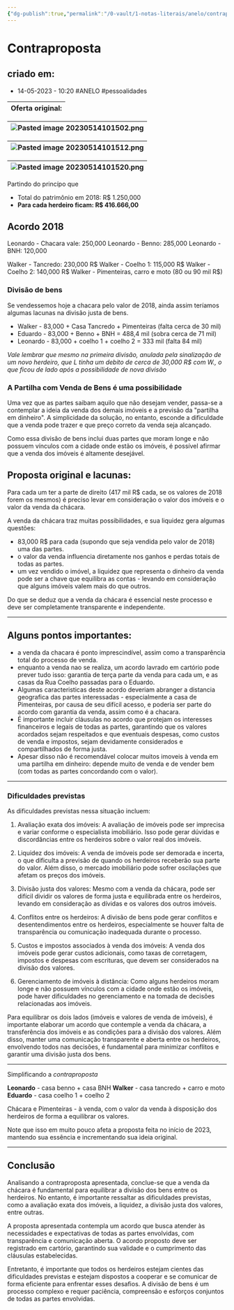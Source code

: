 ```yaml
---
{"dg-publish":true,"permalink":"/0-vault/1-notas-literais/anelo/contraproposta/","tags":["ANELO","pessoalidades"],"dgHomeLink":true,"dgShowLocalGraph":true,"dgShowFileTree":true,"dgEnableSearch":true}
---
```


# Contraproposta

## criado em: 
-  14-05-2023 - 10:20
#ANELO #pessoalidades 

|Oferta original:|
| :---: |

| ![Pasted image 20230514101502.png](/img/user/0%20-%20VAULT/1%20NOTAS%20LITERAIS/ANELO/Pasted%20image%2020230514101502.png) |
| :---: |

|![Pasted image 20230514101512.png](/img/user/0%20-%20VAULT/1%20NOTAS%20LITERAIS/ANELO/Pasted%20image%2020230514101512.png)|
| :---: |

|![Pasted image 20230514101520.png](/img/user/0%20-%20VAULT/1%20NOTAS%20LITERAIS/ANELO/Pasted%20image%2020230514101520.png)|
| :---: |

Partindo do princípo que

- Total do patrimônio em 2018: R$ 1.250,000
- **Para cada herdeiro ficam: R$ 416.666,00**

## Acordo 2018

Leonardo - Chacara vale: 250,000
Leonardo - Benno: 285,000
Leonardo - BNH: 120,000

Walker - Tancredo: 230,000 R$
Walker - Coelho 1: 115,000 R$
Walker - Coelho 2: 140,000 R$
Walker - Pimenteiras, carro e moto (80 ou 90 mil R$)

### Divisão de bens

Se vendessemos hoje a chacara pelo valor de 2018, ainda assim teríamos algumas lacunas na divisão justa de bens. 

- Walker - 83,000 +  Casa Tancredo + Pimenteiras (falta cerca de 30 mil)
- Eduardo - 83,000 + Benno + BNH = 488,4 mil (sobra cerca de 71 mil)
- Leonardo - 83,000 + coelho 1 + coelho 2 = 333 mil (falta 84 mil)

*Vale lembrar que mesmo na primeira divisão, anulada pela sinalização de um novo herdeiro, que L tinha um debito de cerca de 30,000 R$ com W., o que ficou de lado após a possibilidade de nova divisão*

### A Partilha com Venda de Bens é uma possibilidade

Uma vez que as partes saibam aquilo que não desejam vender, passa-se a contemplar a ideia da venda dos demais imóveis e a previsão da "partilha em dinheiro". A simplicidade da solução, no entanto, esconde a dificuldade que a venda pode trazer e que preço correto da venda seja alcançado.

Como essa divisão de bens inclui duas partes que moram longe e não possuem vínculos com a cidade onde estão os imóveis, é possível afirmar que a venda dos imóveis é altamente desejável. 

## **Proposta** original e lacunas: 

Para cada um ter a parte de direito (417 mil R$ cada, se os valores de 2018 forem os mesmos) é preciso levar em consideração o valor dos imóveis e o valor da venda da chácara.

A venda da chácara traz muitas possibilidades, e sua liquidez gera algumas questões:

- 83,000 R$ para cada (supondo que seja vendida pelo valor de 2018) uma das partes.
- o valor da venda influencia diretamente nos ganhos e perdas totais de todas as partes. 
- um vez vendido o imóvel, a liquidez que representa o dinheiro da venda pode ser a chave que equilibra as contas - levando em consideração que alguns imóveis valem mais do que outros. 

Do que se deduz que a venda da chácara é essencial neste processo e deve ser completamente transparente e independente.

---

## Alguns pontos importantes:

- a venda da chacara é ponto imprescindível, assim como a transparência total do processo de venda.
- enquanto a venda nao se realiza, um acordo lavrado em cartório pode prever tudo isso: garantia de terça parte da venda para cada um, e as casas da Rua Coelho passadas para o Eduardo. 
- Algumas caracteristicas deste acordo deveriam abranger a distancia geografica das partes interessadas - especialmente a casa de Pimenteiras, por causa de seu difícil acesso, e poderia ser parte do acordo com garantia da venda, assim como é a chacara. 
- É importante incluir cláusulas no acordo que protejam os interesses financeiros e legais de todas as partes, garantindo que os valores acordados sejam respeitados e que eventuais despesas, como custos de venda e impostos, sejam devidamente considerados e compartilhados de forma justa.
- Apesar disso não é recomendável colocar muitos imoveis à venda em uma partilha em dinheiro: depende muito de venda e de vender bem (com todas as partes concordando com o valor).

----

### Dificuldades previstas


As dificuldades previstas nessa situação incluem:

1. Avaliação exata dos imóveis: A avaliação de imóveis pode ser imprecisa e variar conforme o especialista imobiliário. Isso pode gerar dúvidas e discordâncias entre os herdeiros sobre o valor real dos imóveis.

2. Liquidez dos imóveis: A venda de imóveis pode ser demorada e incerta, o que dificulta a previsão de quando os herdeiros receberão sua parte do valor. Além disso, o mercado imobiliário pode sofrer oscilações que afetam os preços dos imóveis.

3. Divisão justa dos valores: Mesmo com a venda da chácara, pode ser difícil dividir os valores de forma justa e equilibrada entre os herdeiros, levando em consideração as dívidas e os valores dos outros imóveis.

4. Conflitos entre os herdeiros: A divisão de bens pode gerar conflitos e desentendimentos entre os herdeiros, especialmente se houver falta de transparência ou comunicação inadequada durante o processo.

5. Custos e impostos associados à venda dos imóveis: A venda dos imóveis pode gerar custos adicionais, como taxas de corretagem, impostos e despesas com escrituras, que devem ser considerados na divisão dos valores.

6. Gerenciamento de imóveis à distância: Como alguns herdeiros moram longe e não possuem vínculos com a cidade onde estão os imóveis, pode haver dificuldades no gerenciamento e na tomada de decisões relacionadas aos imóveis.

Para equilibrar os dois lados (imóveis e valores de venda de imóveis), é importante elaborar um acordo que contemple a venda da chácara, a transferência dos imóveis e as condições para a divisão dos valores. Além disso, manter uma comunicação transparente e aberta entre os herdeiros, envolvendo todos nas decisões, é fundamental para minimizar conflitos e garantir uma divisão justa dos bens.


---

Simplificando a *contraproposta*

**Leonardo** - casa benno + casa BNH
**Walker** - casa tancredo + carro e moto
**Eduardo** - casa coelho 1 + coelho 2

Chácara e Pimenteiras - à venda, com o valor da venda à disposição dos herdeiros de forma a equilibrar os valores. 

Note que isso em muito pouco afeta a proposta feita no início de 2023, mantendo sua essência e incrementando sua ideia original.

---

## Conclusão

Analisando a contraproposta apresentada, conclue-se que a venda da chácara é fundamental para equilibrar a divisão dos bens entre os herdeiros. No entanto, é importante ressaltar as dificuldades previstas, como a avaliação exata dos imóveis, a liquidez, a divisão justa dos valores, entre outras.

A proposta apresentada contempla um acordo que busca atender às necessidades e expectativas de todas as partes envolvidas, com transparência e comunicação aberta. O acordo proposto deve ser registrado em cartório, garantindo sua validade e o cumprimento das cláusulas estabelecidas.

Entretanto, é importante que todos os herdeiros estejam cientes das dificuldades previstas e estejam dispostos a cooperar e se comunicar de forma eficiente para enfrentar esses desafios. A divisão de bens é um processo complexo e requer paciência, compreensão e esforços conjuntos de todas as partes envolvidas.

